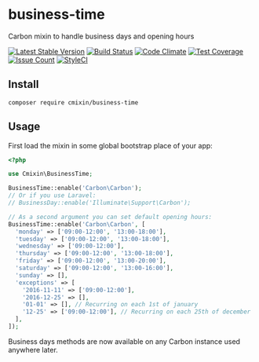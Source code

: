 # business-time

Carbon mixin to handle business days and opening hours

[![Latest Stable Version](https://poser.pugx.org/cmixin/business-time/v/stable.png)](https://packagist.org/packages/cmixin/business-time)
[![Build Status](https://travis-ci.org/kylekatarnls/business-time.svg?branch=master)](https://travis-ci.org/kylekatarnls/business-time)
[![Code Climate](https://codeclimate.com/github/kylekatarnls/business-time/badges/gpa.svg)](https://codeclimate.com/github/kylekatarnls/business-time)
[![Test Coverage](https://codeclimate.com/github/kylekatarnls/business-time/badges/coverage.svg)](https://codeclimate.com/github/kylekatarnls/business-time/coverage)
[![Issue Count](https://codeclimate.com/github/kylekatarnls/business-time/badges/issue_count.svg)](https://codeclimate.com/github/kylekatarnls/business-time)
[![StyleCI](https://styleci.io/repos/155368756/shield?branch=master)](https://styleci.io/repos/155368756)

## Install

```
composer require cmixin/business-time
```

## Usage

First load the mixin in some global bootstrap place of your app:

```php
<?php

use Cmixin\BusinessTime;

BusinessTime::enable('Carbon\Carbon');
// Or if you use Laravel:
// BusinessDay::enable('Illuminate\Support\Carbon');

// As a second argument you can set default opening hours:
BusinessTime::enable('Carbon\Carbon', [
  'monday' => ['09:00-12:00', '13:00-18:00'],
  'tuesday' => ['09:00-12:00', '13:00-18:00'],
  'wednesday' => ['09:00-12:00'],
  'thursday' => ['09:00-12:00', '13:00-18:00'],
  'friday' => ['09:00-12:00', '13:00-20:00'],
  'saturday' => ['09:00-12:00', '13:00-16:00'],
  'sunday' => [],
  'exceptions' => [
    '2016-11-11' => ['09:00-12:00'],
    '2016-12-25' => [],
    '01-01' => [], // Recurring on each 1st of january
    '12-25' => ['09:00-12:00'], // Recurring on each 25th of december
  ],
]);
```

Business days methods are now available on any Carbon instance
used anywhere later.
